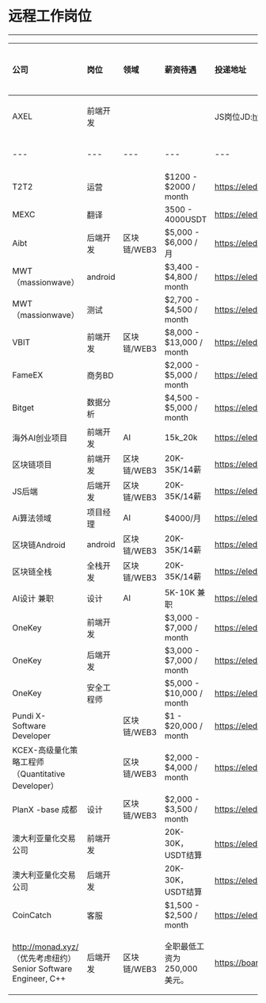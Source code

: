 # 远程工作岗位
----

| 公司	| 岗位	|领域|	薪资待遇	|投递地址|	岗位要求|	备注 |
| :-----| :----- | :----- | :-----| :----- | :----- |:----- |
| AXEL | 前端开发 |  |  | JS岗位JD:https://eleduck.com/posts/Djfv5N |  | JavaScript Developer/DevOps Engineer/NodeJS Developer/iOS/Android |
| --- | --- | --- | --- | --- | --- | --- |
| T2T2 | 运营 |  | $1200 - $2000 / month | https://eleduck.com/posts/gYfg8m |  | 社区运营、投资经理 |
| MEXC | 翻译 |  | 3500 - 4000USDT | https://eleduck.com/posts/yGfaz1 |  | 翻译 |
| Aibt | 后端开发 | 区块链/WEB3 | $5,000 - $6,000 / 月 | https://eleduck.com/posts/njfgBV |  | Javascript Engineer/java开发 |
| MWT（massionwave） | android |  | $3,400 - $4,800 / month | https://eleduck.com/posts/DjfvAN |  | Android开发 |
| MWT（massionwave） | 测试 |  | $2,700 - $4,500 / month | https://eleduck.com/posts/74fLgp |  | QA |
| VBIT | 前端开发 | 区块链/WEB3 | $8,000 - $13,000 / month | https://eleduck.com/posts/x0f57O |  | 前端开发 |
| FameEX | 商务BD |  | $2,000 - $5,000 / month | https://eleduck.com/posts/qzf2jE |  | 商务英语BD |
| Bitget | 数据分析 |  | $4,500 - $5,000 / month | https://eleduck.com/posts/0XfZkB |  | 商业分析师 |
| 海外AI创业项目 | 前端开发 | AI | 15k_20k | https://eleduck.com/tposts/v5fGnV |  |  |
| 区块链项目 | 前端开发 | 区块链/WEB3 | 20K-35K/14薪 | https://eleduck.com/tposts/njfg1V |  |  |
| JS后端 | 后端开发 | 区块链/WEB3 | 20K-35K/14薪 | https://eleduck.com/tposts/L5f1kW |  |  |
| Ai算法领域 | 项目经理 | AI | $4000/月 | https://eleduck.com/tposts/Gzf2xD |  |  |
| 区块链Android | android | 区块链/WEB3 | 20K-35K/14薪 | https://eleduck.com/tposts/1nf8qy |  |  |
| 区块链全栈 | 全栈开发 | 区块链/WEB3 | 20K-35K/14薪 | https://eleduck.com/tposts/QZf8yp |  |  |
| AI设计 兼职 | 设计 | AI | 5K-10K   兼职 | https://eleduck.com/tposts/z1f5yl |  |  |
| OneKey | 前端开发 |  | $3,000 - $7,000 / month | https://eleduck.com/posts/yGfajL |  |  |
| OneKey | 后端开发 |  | $3,000 - $7,000 / month | https://eleduck.com/posts/yGfajL |  |  |
| OneKey | 安全工程师 |  | $5,000 - $10,000 / month | https://eleduck.com/posts/laf8E3 |  |  |
| Pundi X-Software Developer |  | 区块链/WEB3 | $1 - $20,000 / month | https://eleduck.com/posts/rdfpVv |  |  |
| KCEX-高级量化策略工程师（Quantitative Developer） |  | 区块链/WEB3 | $2,000 - $4,000 / month | https://eleduck.com/posts/5Bfwmm |  |  |
| PlanX -base 成都 | 设计 | 区块链/WEB3 | $2,000 - $3,500 / month | https://eleduck.com/posts/98f0Qr |  |  |
| 澳大利亚量化交易公司 | 前端开发 |  | 20K-30K，USDT结算 | https://eleduck.com/tposts/BafkgG |  |  |
| 澳大利亚量化交易公司 | 后端开发 |  | 20K-30K，USDT结算 | https://eleduck.com/tposts/kRfaoL |  |  |
| CoinCatch | 客服 |  | $1,500 - $2,500 / month | https://eleduck.com/posts/Jpf5aV |  |  |
| http://monad.xyz/ （优先考虑纽约）Senior Software Engineer, C++ | 后端开发 | 区块链/WEB3 | 全职最低工资为 250,000 美元。 | https://boards.greenhouse.io/monad/jobs/4325448005 | | 我们团队的大部分成员都在纽约，每周有几天在一起工作。我们对远程候选人开放，优先考虑纽约市的候选人。 |
